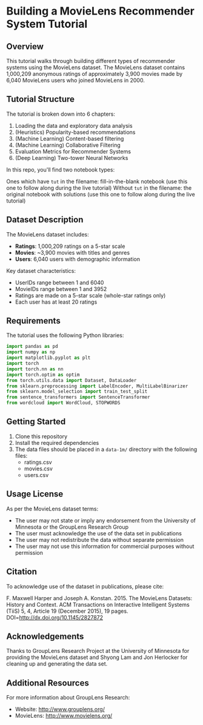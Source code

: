 # Building a MovieLens Recommender System Tutorial

## Overview

This tutorial walks through building different types of recommender systems using the MovieLens dataset. The MovieLens dataset contains 1,000,209 anonymous ratings of approximately 3,900 movies made by 6,040 MovieLens users who joined MovieLens in 2000.

## Tutorial Structure

The tutorial is broken down into 6 chapters:

1. Loading the data and exploratory data analysis
2. (Heuristics) Popularity-based recommendations
3. (Machine Learning) Content-based filtering
4. (Machine Learning) Collaborative Filtering
5. Evaluation Metrics for Recommender Systems
6. (Deep Learning) Two-tower Neural Networks

In this repo, you'll find two notebook types:

Ones which have `tut` in the filename: fill-in-the-blank notebook (use this one to follow along during the live tutorial)
Without `tut` in the filename:  the original notebook with solutions (use this one to follow along during the live tutorial)

## Dataset Description

The MovieLens dataset includes:

- **Ratings**: 1,000,209 ratings on a 5-star scale
- **Movies**: ~3,900 movies with titles and genres
- **Users**: 6,040 users with demographic information

Key dataset characteristics:
- UserIDs range between 1 and 6040
- MovieIDs range between 1 and 3952
- Ratings are made on a 5-star scale (whole-star ratings only)
- Each user has at least 20 ratings

## Requirements

The tutorial uses the following Python libraries:

```python
import pandas as pd
import numpy as np
import matplotlib.pyplot as plt
import torch
import torch.nn as nn
import torch.optim as optim
from torch.utils.data import Dataset, DataLoader
from sklearn.preprocessing import LabelEncoder, MultiLabelBinarizer
from sklearn.model_selection import train_test_split
from sentence_transformers import SentenceTransformer
from wordcloud import WordCloud, STOPWORDS
```

## Getting Started

1. Clone this repository
2. Install the required dependencies
3. The data files should be placed in a `data-1m/` directory with the following files:
   - ratings.csv
   - movies.csv
   - users.csv

## Usage License

As per the MovieLens dataset terms:

- The user may not state or imply any endorsement from the University of Minnesota or the GroupLens Research Group
- The user must acknowledge the use of the data set in publications
- The user may not redistribute the data without separate permission
- The user may not use this information for commercial purposes without permission

## Citation

To acknowledge use of the dataset in publications, please cite:

F. Maxwell Harper and Joseph A. Konstan. 2015. The MovieLens Datasets: History and Context. ACM Transactions on Interactive Intelligent Systems (TiiS) 5, 4, Article 19 (December 2015), 19 pages. DOI=http://dx.doi.org/10.1145/2827872

## Acknowledgements

Thanks to GroupLens Research Project at the University of Minnesota for providing the MovieLens dataset and Shyong Lam and Jon Herlocker for cleaning up and generating the data set.

## Additional Resources

For more information about GroupLens Research:
- Website: http://www.grouplens.org/
- MovieLens: http://www.movielens.org/